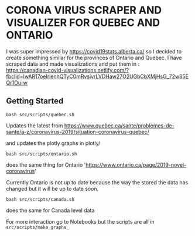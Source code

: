 # CORONA VIRUS SCRAPER AND VISUALIZER FOR QUEBEC AND ONTARIO

I was super impressed by https://covid19stats.alberta.ca/ so I decided to create something similar for the provinces of Ontario and Quebec. I have scraped data and made visualizations and put them in :  
https://canadian-covid-visualizations.netlify.com/?fbclid=IwAR17oeIrlenhQTyC0mRvsivrLVDHaw27O2UGbCbXMjHsG_72w85EQr1Ou-w

## Getting Started 

`bash src/scripts/quebec.sh`

Updates the latest from https://www.quebec.ca/sante/problemes-de-sante/a-z/coronavirus-2019/situation-coronavirus-quebec/

 and updates the plotly graphs in plotly/

`bash src/scripts/ontario.sh`

does the same thing for Ontario 'https://www.ontario.ca/page/2019-novel-coronavirus'

Currently Ontario is not up to date because the way the stored the data has changed but it will be up to date soon. 

`bash src/scripts/canada.sh`

does the same for Canada level data

For more interaction go to Notebooks but the scripts are all in `src/scripts/make_graphs_` 



